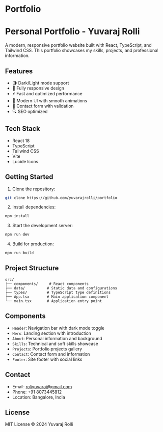# Portfolio
# Personal Portfolio - Yuvaraj Rolli

A modern, responsive portfolio website built with React, TypeScript, and Tailwind CSS. This portfolio showcases my skills, projects, and professional information.

## Features

- 🌗 Dark/Light mode support
- 📱 Fully responsive design
- ⚡ Fast and optimized performance
- 🎨 Modern UI with smooth animations
- 📝 Contact form with validation
- 🔍 SEO optimized

## Tech Stack

- React 18
- TypeScript
- Tailwind CSS
- Vite
- Lucide Icons

## Getting Started

1. Clone the repository:
```bash
git clone https://github.com/yuvarajrolli/portfolio
```

2. Install dependencies:
```bash
npm install
```

3. Start the development server:
```bash
npm run dev
```

4. Build for production:
```bash
npm run build
```

## Project Structure

```
src/
├── components/     # React components
├── data/          # Static data and configurations
├── types/         # TypeScript type definitions
├── App.tsx        # Main application component
└── main.tsx       # Application entry point
```

## Components

- `Header`: Navigation bar with dark mode toggle
- `Hero`: Landing section with introduction
- `About`: Personal information and background
- `Skills`: Technical and soft skills showcase
- `Projects`: Portfolio projects gallery
- `Contact`: Contact form and information
- `Footer`: Site footer with social links

## Contact

- Email: roliyuvaraj@gmail.com
- Phone: +91 8073445812
- Location: Bangalore, India

## License

MIT License © 2024 Yuvaraj Rolli
